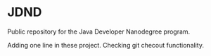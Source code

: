 # JDND
Public repository for the Java Developer Nanodegree program.

Adding one line in these project.
Checking git checout functionality.
